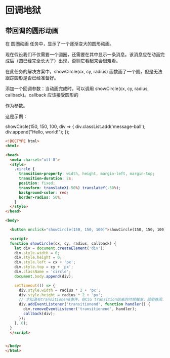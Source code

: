 # 回调地狱

## 带回调的圆形动画

在 圆圈动画 任务中，显示了一个逐渐变大的圆形动画。

现在假设我们不仅需要一个圆圈，还需要在其中显示一条消息。该消息应在动画完成后（圆已经完全长大了）出现，否则它看起来会很难看。

在此任务的解决方案中，showCircle(cx, cy, radius) 函数画了一个圆，但是无法跟踪圆形是否已经准备好。

添加一个回调参数：当动画完成时，可以调用 showCircle(cx, cy, radius, callback)。callback 应该接受圆形的 <div> 作为参数。

这是示例：

showCircle(150, 150, 100, div => {
  div.classList.add('message-ball');
  div.append("Hello, world!");
});

``` html
<!DOCTYPE html>
<html>

<head>
  <meta charset="utf-8">
  <style>
    .circle {
      transition-property: width, height, margin-left, margin-top;
      transition-duration: 2s;
      position: fixed;
      transform: translateX(-50%) translateY(-50%);
      background-color: red;
      border-radius: 50%;
    }
  </style>
</head>

<body>

  <button onclick="showCircle(150, 150, 100)">showCircle(150, 150, 100)</button>

  <script>
  function showCircle(cx, cy, radius, callback) {
    let div = document.createElement('div');
    div.style.width = 0;
    div.style.height = 0;
    div.style.left = cx + 'px';
    div.style.top = cy + 'px';
    div.className = 'circle';
    document.body.append(div);

    setTimeout(() => {
      div.style.width = radius * 2 + 'px';
      div.style.height = radius * 2 + 'px';
      // 才知道有transitionend事件，在CSS transition结束的时候触发，孤陋寡闻...
      div.addEventListener('transitionend', function handler() {
        div.removeEventListener('transitionend', handler);
        callback(div);
      });
    }, 0);
  }
  </script>


</body>
</html>
```